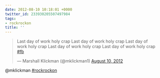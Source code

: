 ```yaml
---
date: 2012-08-10 10:18:01 +0000
twitter_id: 233930205507497984
tags:
- rockrockon
title: ''
---
```


<blockquote class="twitter-tweet"><p lang="en" dir="ltr">Last day of work holy crap Last day of work holy crap Last day of work holy crap Last day of work holy crap Last day of work holy crap <a href="https://twitter.com/hashtag/fb?src=hash&amp;ref_src=twsrc%5Etfw">#fb</a></p>&mdash; Marshall Klickman (@mklickman1) <a href="https://twitter.com/mklickman1/status/233907804493189120?ref_src=twsrc%5Etfw">August 10, 2012</a></blockquote>
<script async src="https://platform.twitter.com/widgets.js" charset="utf-8"></script>

@mklickman [#rockrockon](https://twitter.com/hashtag/rockrockon)
